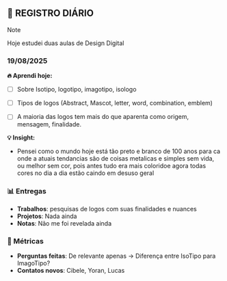 ## 🧠 REGISTRO DIÁRIO
> [!NOTE]
> Hoje estudei duas aulas de Design Digital

### 19/08/2025

**🔥 Aprendi hoje:** 
- [ ] Sobre Isotipo, logotipo, imagotipo, isologo
- [ ] Tipos de logos (Abstract, Mascot, letter, word, combination, emblem)
- [ ]  A maioria das logos tem mais do que aparenta como origem, mensagem, finalidade.


**💡 Insight:**
- Pensei como o mundo hoje está tão preto e branco de 100 anos para ca onde a atuais tendancias são de coisas metalicas e simples sem vida, ou melhor sem cor, pois antes tudo era mais coloridoe agora todas cores no dia a dia estão caindo em desuso geral

### 📊 Entregas
- **Trabalhos**: pesquisas de logos com suas finalidades e nuances
- **Projetos**: Nada ainda
- **Notas**: Não me foi revelada ainda

### 🎯 Métricas
- **Perguntas feitas**: De relevante apenas -> Diferença entre IsoTipo para ImagoTipo?
- **Contatos novos**: Cibele, Yoran, Lucas